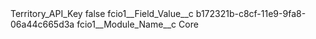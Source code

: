 <?xml version="1.0" encoding="UTF-8"?>
<CustomMetadata xmlns="http://soap.sforce.com/2006/04/metadata" xmlns:xsi="http://www.w3.org/2001/XMLSchema-instance" xmlns:xsd="http://www.w3.org/2001/XMLSchema">
    <label>Territory_API_Key</label>
    <protected>false</protected>
    <values>
        <field>fcio1__Field_Value__c</field>
        <value xsi:type="xsd:string">b172321b-c8cf-11e9-9fa8-06a44c665d3a</value>
    </values>
    <values>
        <field>fcio1__Module_Name__c</field>
        <value xsi:type="xsd:string">Core</value>
    </values>
</CustomMetadata>
